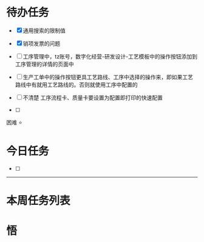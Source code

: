 # 待办任务
- [x] 通用搜索的限制值
- [x] 销项发票的问题

- [ ] 工序管理中，tz账号，数字化经营-研发设计-工艺模板中的操作按钮添加到工序管理的详情的页面中
- [ ] 生产工单中的操作按钮更具工艺路线、工序中选择的操作来，即如果工艺路线中有就用工艺路线的。否则就使用工序中配置的
- [ ] 不清楚  工序流程卡、质量卡要设置为配置即打印的快速配置
- [ ] 

困难
⭐

# 今日任务
- [ ] 




------
# 本周任务列表



# 悟